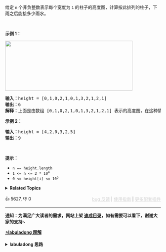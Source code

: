 <p>给定&nbsp;<code>n</code> 个非负整数表示每个宽度为 <code>1</code> 的柱子的高度图，计算按此排列的柱子，下雨之后能接多少雨水。</p>

<p>&nbsp;</p>

<p><strong>示例 1：</strong></p>

<p><img src="https://assets.leetcode-cn.com/aliyun-lc-upload/uploads/2018/10/22/rainwatertrap.png" style="height: 161px; width: 412px;" /></p>

<pre>
<strong>输入：</strong>height = [0,1,0,2,1,0,1,3,2,1,2,1]
<strong>输出：</strong>6
<strong>解释：</strong>上面是由数组 [0,1,0,2,1,0,1,3,2,1,2,1] 表示的高度图，在这种情况下，可以接 6 个单位的雨水（蓝色部分表示雨水）。 
</pre>

<p><strong>示例 2：</strong></p>

<pre>
<strong>输入：</strong>height = [4,2,0,3,2,5]
<strong>输出：</strong>9
</pre>

<p>&nbsp;</p>

<p><strong>提示：</strong></p>

<ul> 
 <li><code>n == height.length</code></li> 
 <li><code>1 &lt;= n &lt;= 2 * 10<sup>4</sup></code></li> 
 <li><code>0 &lt;= height[i] &lt;= 10<sup>5</sup></code></li> 
</ul>

<details><summary><strong>Related Topics</strong></summary>栈 | 数组 | 双指针 | 动态规划 | 单调栈</details><br>

<div>👍 5627, 👎 0<span style='float: right;'><span style='color: gray;'><a href='https://github.com/labuladong/fucking-algorithm/issues' target='_blank' style='color: lightgray;text-decoration: underline;'>bug 反馈</a> | <a href='https://labuladong.online/algo/fname.html?fname=jb插件简介' target='_blank' style='color: lightgray;text-decoration: underline;'>使用指南</a> | <a href='https://labuladong.online/algo/' target='_blank' style='color: lightgray;text-decoration: underline;'>更多配套插件</a></span></span></div>

<div id="labuladong"><hr>

**通知：为满足广大读者的需求，网站上架 [速成目录](https://labuladong.online/algo/intro/quick-learning-plan/)，如有需要可以看下，谢谢大家的支持~**



<p><strong><a href="https://labuladong.online/algo/frequency-interview/trapping-rain-water/" target="_blank">⭐️labuladong 题解</a></strong></p>
<details><summary><strong>labuladong 思路</strong></summary>


<div id="labuladong_solution_zh">

## 基本思路

对于任意一个位置 `i`，能够装的水为：

```python
water[i] = min(
           # 左边最高的柱子
           max(height[0..i]),
           # 右边最高的柱子
           max(height[i..end])
        ) - height[i]
```

![](https://labuladong.online/algo/images/rain-water/1.jpg)

**关键在于，如何能够快速计算出某一个位置左侧所有柱子的最大高度和右侧所有柱子的最大高度**。

这道题的解法比较多样，可以预计算数组，可以用 [双指技巧](https://labuladong.online/algo/essential-technique/array-two-pointers-summary/)，可以用[单调栈技巧](https://labuladong.online/algo/data-structure/monotonic-stack/)，这里就说一个最简单的解法，用预计算的方式求解，优化暴力解法的时间复杂度，更多解法请看详细题解。

**详细题解**：
  - [如何高效解决接雨水问题](https://labuladong.online/algo/frequency-interview/trapping-rain-water/)

</div>





<div id="solution">

## 解法代码



<div class="tab-panel"><div class="tab-nav">
<button data-tab-item="cpp" class="tab-nav-button btn " data-tab-group="default" onclick="switchTab(this)">cpp🤖</button>

<button data-tab-item="python" class="tab-nav-button btn " data-tab-group="default" onclick="switchTab(this)">python🤖</button>

<button data-tab-item="java" class="tab-nav-button btn active" data-tab-group="default" onclick="switchTab(this)">java🟢</button>

<button data-tab-item="go" class="tab-nav-button btn " data-tab-group="default" onclick="switchTab(this)">go🤖</button>

<button data-tab-item="javascript" class="tab-nav-button btn " data-tab-group="default" onclick="switchTab(this)">javascript🤖</button>
</div><div class="tab-content">
<div data-tab-item="cpp" class="tab-item " data-tab-group="default"><div class="highlight">

```cpp
// 注意：cpp 代码由 chatGPT🤖 根据我的 java 代码翻译。
// 本代码的正确性已通过力扣验证，如有疑问，可以对照 java 代码查看。

#include <vector>
#include <algorithm>

class Solution {
public:
    int trap(std::vector<int>& height) {
        if (height.empty()) {
            return 0;
        }
        int n = height.size();
        int res = 0;
        // 数组充当备忘录
        std::vector<int> l_max(n);
        std::vector<int> r_max(n);
        // 初始化 base case
        l_max[0] = height[0];
        r_max[n - 1] = height[n - 1];
        // 从左向右计算 l_max
        for (int i = 1; i < n; i++)
            l_max[i] = std::max(height[i], l_max[i - 1]);
        // 从右向左计算 r_max
        for (int i = n - 2; i >= 0; i--)
            r_max[i] = std::max(height[i], r_max[i + 1]);
        // 计算答案
        for (int i = 1; i < n - 1; i++)
            res += std::min(l_max[i], r_max[i]) - height[i];
        return res;
    }
};
```

</div></div>

<div data-tab-item="python" class="tab-item " data-tab-group="default"><div class="highlight">

```python
# 注意：python 代码由 chatGPT🤖 根据我的 java 代码翻译。
# 本代码的正确性已通过力扣验证，如有疑问，可以对照 java 代码查看。

class Solution:
    def trap(self, height):
        if len(height) == 0:
            return 0
        n = len(height)
        res = 0
        # 数组充当备忘录
        l_max = [0] * n
        r_max = [0] * n
        # 初始化 base case
        l_max[0] = height[0]
        r_max[n - 1] = height[n - 1]
        # 从左向右计算 l_max
        for i in range(1, n):
            l_max[i] = max(height[i], l_max[i - 1])
        # 从右向左计算 r_max
        for i in range(n - 2, -1, -1):
            r_max[i] = max(height[i], r_max[i + 1])
        # 计算答案
        for i in range(1, n - 1):
            res += min(l_max[i], r_max[i]) - height[i]
        return res
```

</div></div>

<div data-tab-item="java" class="tab-item active" data-tab-group="default"><div class="highlight">

```java
class Solution {
    public int trap(int[] height) {
        if (height.length == 0) {
            return 0;
        }
        int n = height.length;
        int res = 0;
        // 数组充当备忘录
        int[] l_max = new int[n];
        int[] r_max = new int[n];
        // 初始化 base case
        l_max[0] = height[0];
        r_max[n - 1] = height[n - 1];
        // 从左向右计算 l_max
        for (int i = 1; i < n; i++)
            l_max[i] = Math.max(height[i], l_max[i - 1]);
        // 从右向左计算 r_max
        for (int i = n - 2; i >= 0; i--)
            r_max[i] = Math.max(height[i], r_max[i + 1]);
        // 计算答案
        for (int i = 1; i < n - 1; i++)
            res += Math.min(l_max[i], r_max[i]) - height[i];/**<extend up -300>![](https://labuladong.online/algo/images/rain-water/1.jpg) */
        return res;
    }
}
```

</div></div>

<div data-tab-item="go" class="tab-item " data-tab-group="default"><div class="highlight">

```go
// 注意：go 代码由 chatGPT🤖 根据我的 java 代码翻译。
// 本代码的正确性已通过力扣验证，如有疑问，可以对照 java 代码查看。

func trap(height []int) int {
    if len(height) == 0 {
        return 0
    }
    n := len(height)
    res := 0
    // 数组充当备忘录
    l_max := make([]int, n)
    r_max := make([]int, n)
    // 初始化 base case
    l_max[0] = height[0]
    r_max[n-1] = height[n-1]
    // 从左向右计算 l_max
    for i := 1; i < n; i++ {
        l_max[i] = max(height[i], l_max[i-1])
    }
    // 从右向左计算 r_max
    for i := n - 2; i >= 0; i-- {
        r_max[i] = max(height[i], r_max[i+1])
    }
    // 计算答案
    for i := 1; i < n - 1; i++ {
        res += min(l_max[i], r_max[i]) - height[i]
    }
    return res
}

// Helper function to find the maximum of two integers
func max(a, b int) int {
    if a > b {
        return a
    }
    return b
}

// Helper function to find the minimum of two integers
func min(a, b int) int {
    if a < b {
        return a
    }
    return b
}
```

</div></div>

<div data-tab-item="javascript" class="tab-item " data-tab-group="default"><div class="highlight">

```javascript
// 注意：javascript 代码由 chatGPT🤖 根据我的 java 代码翻译。
// 本代码的正确性已通过力扣验证，如有疑问，可以对照 java 代码查看。

var trap = function(height) {
    if (height.length === 0) {
        return 0;
    }
    const n = height.length;
    let res = 0;
    // 数组充当备忘录
    const l_max = new Array(n);
    const r_max = new Array(n);
    // 初始化 base case
    l_max[0] = height[0];
    r_max[n - 1] = height[n - 1];
    // 从左向右计算 l_max
    for (let i = 1; i < n; i++)
        l_max[i] = Math.max(height[i], l_max[i - 1]);
    // 从右向左计算 r_max
    for (let i = n - 2; i >= 0; i--)
        r_max[i] = Math.max(height[i], r_max[i + 1]);
    // 计算答案
    for (let i = 1; i < n - 1; i++)
        res += Math.min(l_max[i], r_max[i]) - height[i];
    return res;
};
```

</div></div>
</div></div>

<hr /><details open hint-container details><summary style="font-size: medium"><strong>🌟🌟 算法可视化 🌟🌟</strong></summary><div id="data_trapping-rain-water"  category="leetcode" ></div><div class="resizable aspect-ratio-container" style="height: 100%;">
<div id="iframe_trapping-rain-water"></div></div>
</details><hr /><br />

</div>
</details>
</div>

